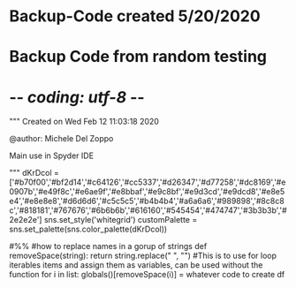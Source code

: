 # Backup-Code created 5/20/2020
# Backup Code from random testing
# -*- coding: utf-8 -*-
"""
Created on Wed Feb 12 11:03:18 2020

@author: Michele Del Zoppo

Main use in Spyder IDE

"""
dKrDcol =['#b70f00','#bf2d14','#c64126','#cc5337','#d26347','#d77258','#dc8169','#e0907b','#e49f8c','#e6ae9f','#e8bbaf','#e9c8bf','#e9d3cd','#e9dcd8','#e8e5e4','#e8e8e8','#d6d6d6','#c5c5c5','#b4b4b4','#a6a6a6','#989898','#8c8c8c','#818181','#767676','#6b6b6b','#616160','#545454','#474747','#3b3b3b','#2e2e2e']
sns.set_style('whitegrid')
customPalette = sns.set_palette(sns.color_palette(dKrDcol))

#%%
#how to replace names in a gorup of strings
def removeSpace(string): 
     return string.replace(" ", "")
#This is to use for loop iterables items and assign them as variables, can be used without the function
for i in list:
globals()[removeSpace(i)] = whatever code to create df


